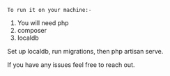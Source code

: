     To run it on your machine:-
1) You will need php
2) composer
3) localdb

Set up localdb, run migrations, then php artisan serve.



If you have any issues feel free to reach out.
